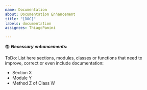 ```yaml
---
name: Documentation
about: Documentation Enhancement
title: "[DOC]"
labels: documentation
assignees: ThiagoPanini

---
```


📚 **_Necessary enhancements:_**

ToDo: List here sections, modules, classes or functions that need to improve, correct or even include documentation:

- Section X
- Module Y
- Method Z of Class W